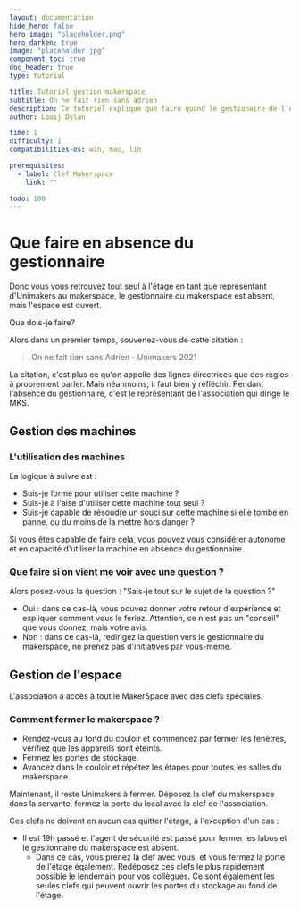 ```yaml
---
layout: documentation
hide_hero: false
hero_image: "placeholder.png"
hero_darken: true
image: "placeholder.jpg"
component_toc: true
doc_header: true
type: tutorial

title: Tutoriel gestion makerspace
subtitle: On ne fait rien sans adrien
description: Ce tutoriel explique que faire quand le gestionaire de l'espace n'est pas présent.
author: Looij Dylan

time: 1
difficulty: 1
compatibilities-os: win, mac, lin

prerequisites:
  - label: Clef Makerspace
    link: ""

todo: 100
---
```


# Que faire en absence du gestionnaire

Donc vous vous retrouvez tout seul à l'étage en tant que représentant d'Unimakers au makerspace, le gestionnaire du makerspace est absent, mais l'espace est ouvert.

Que dois-je faire?

Alors dans un premier temps, souvenez-vous de cette citation :
> On ne fait rien sans Adrien - Unimakers 2021

La citation, c'est plus ce qu'on appelle des lignes directrices que des règles à proprement parler. Mais néanmoins, il faut bien y réfléchir. Pendant l'absence du gestionnaire, c'est le représentant de l'association qui dirige le MKS.

## Gestion des machines

### L'utilisation des machines 
La logique à suivre est :
  - Suis-je formé pour utiliser cette machine ?
  - Suis-je à l'aise d'utiliser cette machine tout seul ?
  - Suis-je capable de résoudre un souci sur cette machine si elle tombe en panne, ou du moins de la mettre hors danger ?

Si vous êtes capable de faire cela, vous pouvez vous considérer autonome et en capacité d'utiliser la machine en absence du gestionnaire.

### Que faire si on vient me voir avec une question ?

Alors posez-vous la question : "Sais-je tout sur le sujet de la question ?"
  - Oui : dans ce cas-là, vous pouvez donner votre retour d'expérience et expliquer comment vous le feriez. Attention, ce n'est pas un "conseil" que vous donnez, mais votre avis.
  - Non : dans ce cas-là, redirigez la question vers le gestionnaire du makerspace, ne prenez pas d'initiatives par vous-même.

## Gestion de l'espace

L'association a accès à tout le MakerSpace avec des clefs spéciales.

### Comment fermer le makerspace ?

- Rendez-vous au fond du couloir et commencez par fermer les fenêtres, vérifiez que les appareils sont éteints.
- Fermez les portes de stockage.
- Avancez dans le couloir et répétez les étapes pour toutes les salles du makerspace.

Maintenant, il reste Unimakers à fermer. Déposez la clef du makerspace dans la servante, fermez la porte du local avec la clef de l'association.

Ces clefs ne doivent en aucun cas quitter l'étage, à l'exception d'un cas :
* Il est 19h passé et l'agent de sécurité est passé pour fermer les labos et le gestionnaire du makerspace est absent.
  - Dans ce cas, vous prenez la clef avec vous, et vous fermez la porte de l'étage également. Redéposez ces clefs le plus rapidement possible le lendemain pour vos collègues. Ce sont également les seules clefs qui peuvent ouvrir les portes du stockage au fond de l'étage.
